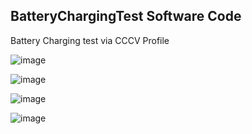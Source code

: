 ## BatteryChargingTest Software Code

Battery Charging test via CCCV Profile

![image](https://github.com/user-attachments/assets/41e4ed50-ec08-4b13-a642-315cee374bd8)

![image](https://github.com/user-attachments/assets/275197bf-43ad-4f5a-9746-2e94a9baf5ac)

![image](https://github.com/user-attachments/assets/621e4ee7-12ff-4a04-9ca1-067bc381d777)

![image](https://github.com/user-attachments/assets/d535ce7c-d56d-4439-9fd8-b26772aa2e2e)




